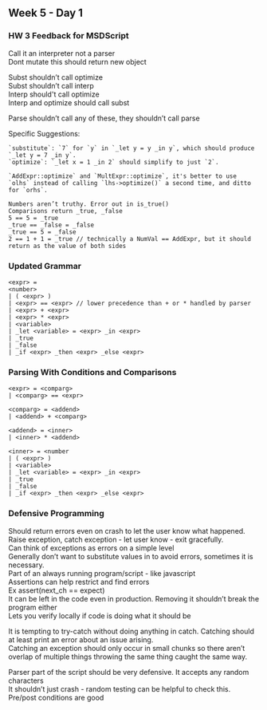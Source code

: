 ## Week 5 - Day 1
### HW 3 Feedback for MSDScript
Call it an interpreter not a parser  
Dont mutate this should return new object  

Subst shouldn’t call optimize  
Subst shouldn’t call interp  
Interp should't call optimize  
Interp and optimize should call subst  

Parse shouldn’t call any of these, they shouldn’t call parse

Specific Suggestions:

```
`substitute`: `7` for `y` in `_let y = y _in y`, which should produce `_let y = 7 _in y`. 
`optimize`: `_let x = 1 _in 2` should simplify to just `2`. 

`AddExpr::optimize` and `MultExpr::optimize`, it's better to use `olhs` instead of calling `lhs->optimize()` a second time, and ditto for `orhs`.

Numbers aren’t truthy. Error out in is_true()
Comparisons return _true, _false
5 == 5 = _true
_true == _false = _false
_true == 5 = _false
2 == 1 + 1 = _true // technically a NumVal == AddExpr, but it should return as the value of both sides
```

### Updated Grammar

```
<expr> =
<number>
| ( <expr> )
| <expr> == <expr> // lower precedence than + or * handled by parser
| <expr> + <expr>
| <expr> * <expr>
| <variable>
| _let <variable> = <expr> _in <expr>
| _true
| _false
| _if <expr> _then <expr> _else <expr>
```

### Parsing With Conditions and Comparisons

```
<expr> = <comparg>
| <comparg> == <expr>

<comparg> = <addend>
| <addend> + <comparg>

<addend> = <inner>
| <inner> * <addend>

<inner> = <number
| ( <expr> )
| <variable>
| _let <variable> = <expr> _in <expr>
| _true
| _false
| _if <expr> _then <expr> _else <expr>
```

### Defensive Programming
Should return errors even on crash to let the user know what happened.  
Raise exception, catch exception - let user know - exit gracefully.  
Can think of exceptions as errors on a simple level  
Generally don’t want to substitute values in to avoid errors, sometimes it is necessary.  
Part of an always running program/script - like javascript  
Assertions can help restrict and find errors  
Ex assert(next_ch == expect)  
It can be left in the code even in production. Removing it shouldn’t break the program either  
Lets you verify locally if code is doing what it should be

It is tempting to try-catch without doing anything in catch. Catching should at least print an error about an issue arising.  
Catching an exception should only occur in small chunks so there aren’t overlap of multiple things throwing the same thing caught the same way. 

Parser part of the script should be very defensive. It accepts any random characters  
It shouldn’t just crash - random testing can be helpful to check this. 
Pre/post conditions are good
